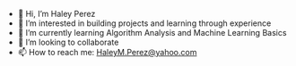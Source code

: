 - 👋 Hi, I’m Haley Perez
- 👀 I’m interested in building projects and learning through experience
- 🌱 I’m currently learning Algorithm Analysis and Machine Learning Basics
- 💞️ I’m looking to collaborate
- 📫 How to reach me: HaleyM.Perez@yahoo.com

<!---
hperez43/hperez43 is a ✨ special ✨ repository because its `README.md` (this file) appears on your GitHub profile.
You can click the Preview link to take a look at your changes.
--->
